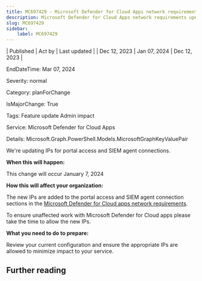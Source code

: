```yaml
---
title: MC697429 - Microsoft Defender for Cloud Apps network requirements update
description: Microsoft Defender for Cloud Apps network requirements update
slug: MC697429
sidebar:
    label: MC697429
---
```


| Published | Act by | Last updated |
| Dec 12, 2023 | Jan 07, 2024 | Dec 12, 2023 |

EndDateTime: Mar 07, 2024

Severity: normal

Category: planForChange

IsMajorChange: True

Tags: Feature update Admin impact

Service: Microsoft Defender for Cloud Apps

Details: Microsoft.Graph.PowerShell.Models.MicrosoftGraphKeyValuePair

<p>We're updating IPs for portal access and SIEM agent connections.<br></p><p><b>When this will happen:</b></p><p>This change will occur January 7, 2024</p><p><b>How this will affect your organization:</b></p><p>The new IPs are added to the portal access and SIEM agent connection sections in the <a href="https://learn.microsoft.com/defender-cloud-apps/network-requirements" target="_blank">Microsoft Defender for Cloud apps network requirements</a>.</p><p>To ensure unaffected work with Microsoft Defender for Cloud apps please take the time to allow the new IPs. 
</p><p>
</p><p><b>What you need to do to prepare:</b><br></p><p>Review your current configuration and ensure the appropriate IPs are allowed to minimize impact to your service.</p>

## Further reading
